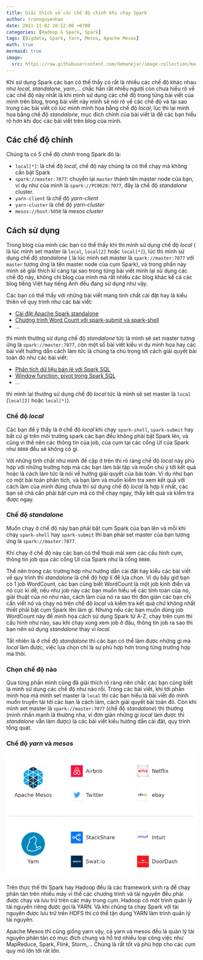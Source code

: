 ```yaml
---
title: Giải thích về các chế độ chính khi chạy Spark
author: trannguyenhan 
date: 2021-11-02 20:52:00 +0700
categories: [Hadoop & Spark, Spark]
tags: [Bigdata, Spark, Yarn, Mesos, Apache Mesos]
math: true
mermaid: true
image:
  src: https://raw.githubusercontent.com/demanejar/image-collection/main/ModeInSpark/run_spark_mode.png
---
```


Khi sử dụng Spark các bạn có thể thấy có rất là nhiều các chế độ khác nhau như _local_, _standalone_, _yarn_,... chắc hẳn rất nhiều người còn chưa hiểu rõ về các chế độ này nhất là khi mình sử dụng các chế độ trong từng bài viết của mình trên blog, trong bài viết này mình sẽ nói  rõ về các chế độ và tại sao trong các bài viết có lúc mình minh họa bằng chế độ _local_, lúc thì lại minh họa bằng chế độ _standalone_, mục đích chính của bài viết là để các bạn hiểu rõ hơn khi đọc các bài viết trên blog của mình.

## Các chế độ chính 

Chúng ta có 5 chế độ chính trong Spark đó là:

-   `local[*]`: là chế độ _local_, chế độ này chúng ta có thể chạy mà không cần bật Spark
-   `spark://master:7077`: chuyển lại `master` thành tên master node của bạn, ví dụ như của mình là `spark://PC0628:7077`, đây là chế độ _standalone_ cluster.
-   `yarn-client` là chế độ _yarn-client_
-   `yarn-cluster` là chế độ _yarn-cluster_
-   `mesos://host:5050` là _mesos cluster_

## Cách sử dụng

Trong blog của mình các bạn có thể thấy khi thì mình sử dụng chế độ _local_ ( là lúc mình set master là `local`, `local[2]` hoặc `local[*]`), lúc thì mình sử dụng chế độ _standalone_ ( là lúc mình set master là  `spark://master:7077` với `master` tương ứng là tên master node của cụm Spark), và trong phần này mình sẽ giải thích kĩ càng tại sao trong từng bài viết mình lại sử dụng các chế độ này, không chỉ blog của mình mà rất nhiều các blog khác kể cả các blog tiếng Việt hay tiếng Anh đều đang sử dụng như vậy.

Các bạn có thể thấy với những bài viết mang tính chất cài đặt hay là kiểu thiên về quy trình như các bài viết: 

- [Cài đặt Apache Spark standalone](https://demanejar.github.io/posts/install-apache-spark-ubuntu/)
- [Chương trình Word Count với spark-submit và spark-shell](https://demanejar.github.io/posts/word-count-with-spark-submit-and-spark-shell/)
- ...

thì mình thường sử dụng chế độ _standalone_ tức là mình sẽ set master tương ứng là  `spark://master:7077`, còn một số bài viết kiểu ví dụ minh họa hay các bài viết hướng dẫn cách làm tức là chúng ta chú trọng tới cách giải quyết bài toán đó như các bài viết: 

- [Phân tích dữ liệu bán lẻ với Spark SQL](https://demanejar.github.io/posts/retail-data-analytics-with-spark-sql/)
- [Window function, pivot trong Spark SQL](https://demanejar.github.io/posts/spark-sql-window-function-pivot/)
- ...

thì mình lại thường sử dụng chế độ _local_ tức là mình sẽ set master là `local` (`local[2]`  hoặc `local[*]`).

### Chế độ _local_

Các bạn để ý thấy là ở chế độ _local_ khi chạy `spark-shell`, `spark-submit` hay bất cứ gì trên môi trường spark các bạn đều không phải bật Spark lên, và cũng vì thế nên các thông tin của job, của cụm tại các cổng UI của Spark như `8080` đều sẽ không có gì.

Với những tính chất như mình đề cập ở trên thì rõ ràng chế độ _local_ này phù hợp với những trường hợp mà các bạn làm bài tập và muốn chú ý tới kết quả hoặc là cách làm tức là nói về hướng giải quyết của bài toán. Ví dụ như bạn có một bài toán phân tích, và bạn làm và muốn kiểm tra xem kết quả với cách làm của mình đúng chưa thì sử dụng chế độ _local_ là hợp lí nhất, các bạn sẽ chả cần phải bật cụm mà có thể chạy ngay, thấy kết quả và kiểm tra được ngay.

### Chế độ _standalone_

Muốn chạy ở chế độ này bạn phải bật cụm Spark của bạn lên và mỗi khi chạy `spark-shell` hay `spark-submit` thì bạn phải set master của bạn tương ứng là `spark://master:7077`.

Khi chạy ở chế độ này các bạn có thể thoải mái xem các cấu hình cụm, thông tin job qua các cổng UI của Spark như là cổng `8080`.

Thế nên trong các trường hợp như hướng dẫn cài đặt hay kiểu các bài viết về quy trình thì _standalone_ là chế độ hợp lí để lựa chọn. Ví dụ bây giờ bạn có 1 job WordCount, các bạn cũng biết WordCount là một job kinh điển và nó cực kì dễ, nếu như job này các bạn muốn hiểu về các tính toán của nó, giải thuật của nó như nào, cách làm của nó ra sao thì đơn giản các bạn chỉ cần viết nó và chạy nó trên chế độ _local_ và kiểm tra kết quả chứ không nhất thiết phải bật cụm Spark lên làm gì. Nhưng nếu các bạn muốn dùng job WordCount này để minh họa cách sử dụng Spark từ A-Z, chạy trên cụm thì cấu hình như nào, sau khi chạy xong xem job ở đâu, thông tin job ra sao thì bạn nên sử dụng _standalone_ thay vì _local_.

Tất nhiên là ở chế độ _standalone_ thì các bạn có thể làm được những gì mà _local_ làm được, việc lựa chọn chỉ là sự phù hợp hơn trong từng trường hợp mà thôi.

### Chọn chế độ nào

Qua từng phần mình cũng đã giải thích rõ ràng nên chắc các bạn cũng biết là mình sử dụng các chế độ như nào rồi. Trong các bài viết, khi tới phần minh họa mà mình set master là `local` thì các bạn hiểu là bài viết đó mình muốn truyền tải tới các bạn là cách làm, cách giải quyết bài toán đó. Còn khi mình set master là `spark://master:7077` (chế độ _standalone_) thì thường (mình nhấn mạnh là thường nha, vì đơn giản những gì _local_ làm được thì _standalone_ vẫn làm được) là các bài viết kiểu hướng dẫn cài đặt, quy trình tổng quát. 

### Chế độ _yarn_ và _mesos_

![](https://raw.githubusercontent.com/demanejar/image-collection/main/ModeInSpark/mesos_vs_yarn.png)

Trên thực thế thì Spark hay Hadoop đều là các framework sinh ra để chạy phân tán trên nhiều máy vì thế các chương trình và tài nguyên đều phải được chạy và lưu trữ trên các máy trong cụm. Hadoop có một trình quản lý tài nguyên riêng được gọi là YARN. Và khi chúng ta chạy Spark với tài nguyên được lưu trữ trên HDFS thì có thể tận dụng YARN làm trình quản lý tài nguyên. 

Apache Mesos thì cũng giống yarn vậy, cả yarn và mesos đều là quản lý tài nguyên phân tán có mục đích chung và hỗ trợ nhiều loại công việc như MapReduce, Spark, Flink, Storm,... Chúng là rất tốt và phù hợp cho các cụm quy mô lớn tới rất lớn.

